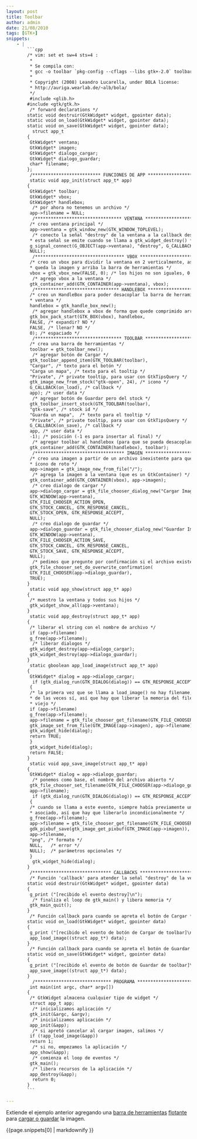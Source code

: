 ```yaml
---
layout: post
title: Toolbar
author: admin
date: 21/08/2010
tags: [GTK+]
snippets: 
    - |
        ```cpp
        /* vim: set et sw=4 sts=4 :
         *
         * Se compila con:
         * gcc -o toolbar `pkg-config --cflags --libs gtk+-2.0` toolbar.c
         *
         * Copyright (2008) Leandro Lucarella, under BOLA license:
         * http://auriga.wearlab.de/~alb/bola/
         */
         #include <glib.h>
        #include <gtk/gtk.h>
         /* forward declarations */
        static void destruir(GtkWidget* widget, gpointer data);
        static void on_load(GtkWidget* widget, gpointer data);
        static void on_save(GtkWidget* widget, gpointer data);
          struct app_t
        {
         GtkWidget* ventana;
         GtkWidget* imagen;
         GtkWidget* dialogo_cargar;
         GtkWidget* dialogo_guardar;
         char* filename;
        };
         /************************** FUNCIONES DE APP ********************************/
         static void app_init(struct app_t* app)
        {
         GtkWidget* toolbar;
         GtkWidget* vbox;
         GtkWidget* handlebox;
          /* por ahora no tenemos un archivo */
         app->filename = NULL;
          /********************************* VENTANA *******************************/
         /* creo ventana principal */
         app->ventana = gtk_window_new(GTK_WINDOW_TOPLEVEL);
          /* conecto la señal "destroy" de la ventana a la callback destruir()
         * esta señal se emite cuando se llama a gtk_widget_destroy() */
         g_signal_connect(G_OBJECT(app->ventana), "destroy", G_CALLBACK(destruir),
         NULL);
          /********************************** VBOX *********************************/
         /* creo un vbox para dividir la ventana en 2 verticalmente, así abajo
         * queda la imagen y arriba la barra de herramientas */
         vbox = gtk_vbox_new(FALSE, 0); /* los hijos no son iguales, 0 espacio) */
          /* agrego vbox a la ventana */
         gtk_container_add(GTK_CONTAINER(app->ventana), vbox);
          /******************************** HANDLEBOX ******************************/
         /* creo un HandleBox para poder desacoplar la barra de herramientas de la
         * ventana */
         handlebox = gtk_handle_box_new();
          /* agregar handlebox a vbox de forma que quede comprimido arriba de todo */
         gtk_box_pack_start(GTK_BOX(vbox), handlebox,
         FALSE, /* expandir? NO */
         FALSE, /* llenar? NO */
         0); /* espaciado */
          /********************************* TOOLBAR *******************************/
         /* crea una barra de herramientas */
         toolbar = gtk_toolbar_new();
          /* agregar botón de Cargar */
         gtk_toolbar_append_item(GTK_TOOLBAR(toolbar),
         "Cargar", /* texto para el botón */
         "Carga un mapa", /* texto para el tooltip */
         "Private", /* private tooltip, para usar con GtkTipsQuery */
         gtk_image_new_from_stock("gtk-open", 24), /* icono */
         G_CALLBACK(on_load), /* callback */
         app); /* user data */
          /* agregar botón de Guardar pero del stock */
         gtk_toolbar_insert_stock(GTK_TOOLBAR(toolbar),
         "gtk-save", /* stock id */
         "Guarda un mapa",  /* texto para el tooltip */
         "Private", /* private tooltip, para usar con GtkTipsQuery */
         G_CALLBACK(on_save), /* callback */
         app, /* user data */
         -1); /* posición (-1 es para insertar al final) */
          /* agregar toolbar al handlebox (para que se pueda desacoplar) */
         gtk_container_add(GTK_CONTAINER(handlebox), toolbar);
          /********************************** IMAGEN *******************************/
         /* creo una imagen a partir de un archivo inexistente para que se muestre el
         * ícono de roto */
         app->imagen = gtk_image_new_from_file("/");
          /* agrega la imagen a la ventana (que es un GtkContainer) */
         gtk_container_add(GTK_CONTAINER(vbox), app->imagen);
          /* creo dialogo de cargar */
         app->dialogo_cargar = gtk_file_chooser_dialog_new("Cargar Imagen",
         GTK_WINDOW(app->ventana),
         GTK_FILE_CHOOSER_ACTION_OPEN,
         GTK_STOCK_CANCEL, GTK_RESPONSE_CANCEL,
         GTK_STOCK_OPEN, GTK_RESPONSE_ACCEPT,
         NULL);
          /* creo dialogo de guardar */
         app->dialogo_guardar = gtk_file_chooser_dialog_new("Guardar Imagen",
         GTK_WINDOW(app->ventana),
         GTK_FILE_CHOOSER_ACTION_SAVE,
         GTK_STOCK_CANCEL, GTK_RESPONSE_CANCEL,
         GTK_STOCK_SAVE, GTK_RESPONSE_ACCEPT,
         NULL);
          /* pedimos que pregunte por confirmación si el archivo existe */
         gtk_file_chooser_set_do_overwrite_confirmation(
         GTK_FILE_CHOOSER(app->dialogo_guardar),
         TRUE);
        }
         static void app_show(struct app_t* app)
        {
         /* muestro la ventana y todos sus hijos */
         gtk_widget_show_all(app->ventana);
        }
         static void app_destroy(struct app_t* app)
        {
         /* liberar el string con el nombre de archivo */
         if (app->filename)
         g_free(app->filename);
          /* liberar dialogos */
         gtk_widget_destroy(app->dialogo_cargar);
         gtk_widget_destroy(app->dialogo_guardar);
        }
         static gboolean app_load_image(struct app_t* app)
        {
         GtkWidget* dialog = app->dialogo_cargar;
          if (gtk_dialog_run(GTK_DIALOG(dialog)) == GTK_RESPONSE_ACCEPT)
         {
         /* la primera vez que se llama a load_image() no hay filename, el resto
         * de las veces sí, así que hay que liberar la memoria del filename
         * viejo */
         if (app->filename)
         g_free(app->filename);
         app->filename = gtk_file_chooser_get_filename(GTK_FILE_CHOOSER(dialog));
         gtk_image_set_from_file(GTK_IMAGE(app->imagen), app->filename);
         gtk_widget_hide(dialog);
         return TRUE;
         }
         gtk_widget_hide(dialog);
         return FALSE;
        }
         static void app_save_image(struct app_t* app)
        {
         GtkWidget* dialog = app->dialogo_guardar;
          /* ponemos como base, el nombre del archivo abierto */
         gtk_file_chooser_set_filename(GTK_FILE_CHOOSER(app->dialogo_guardar),
         app->filename);
          if (gtk_dialog_run(GTK_DIALOG(dialog)) == GTK_RESPONSE_ACCEPT)
         {
         /* cuando se llama a este evento, siempre había previamente un filename
         * asociado, así que hay que liberarlo incondicionalmente */
         g_free(app->filename);
         app->filename = gtk_file_chooser_get_filename(GTK_FILE_CHOOSER(dialog));
         gdk_pixbuf_save(gtk_image_get_pixbuf(GTK_IMAGE(app->imagen)),
         app->filename,
         "png", /* formato */
         NULL,   /* error */
         NULL);  /* parámetros opcionales */
         }
          gtk_widget_hide(dialog);
        }
         /****************************** CALLBACKS ***********************************/
         /* Función 'callback' para atender la señal "destroy" de la ventana. */
        static void destruir(GtkWidget* widget, gpointer data)
        {
         g_print ("[recibido el evento destroy]\n");
          /* finaliza el loop de gtk_main() y libera memoria */
         gtk_main_quit();
        }
         /* Función callback para cuando se apreta el botón de Cargar */
        static void on_load(GtkWidget* widget, gpointer data)
        {
         g_print ("[recibido el evento de botón de Cargar de toolbar]\n");
         app_load_image((struct app_t*) data);
        }
         /* Función callback para cuando se apreta el botón de Guardar */
        static void on_save(GtkWidget* widget, gpointer data)
        {
         g_print ("[recibido el evento de botón de Guardar de toolbar]\n");
         app_save_image((struct app_t*) data);
        }
          /***************************** PROGRAMA *************************************/
         int main(int argc, char* argv[])
        {
         /* GtkWidget almacena cualquier tipo de widget */
         struct app_t app;
          /* inicializamos aplicación */
         gtk_init(&argc, &argv);
          /* inicializamos aplicación */
         app_init(&app);
          /* si apretó cancelar al cargar imagen, salimos */
         if (!app_load_image(&app))
         return 1;
          /* si no, empezamos la aplicación */
         app_show(&app);
          /* comienza el loop de eventos */
         gtk_main();
          /* libera recursos de la aplicación */
         app_destroy(&app);
          return 0;
        }
        ```

---
```

<div class="entry-content">
						<p>Extiende el ejemplo anterior agregando una   		<a href="http://library.gnome.org/devel/gtk/stable/GtkToolbar.html">barra 		de herramientas</a> <a href="http://library.gnome.org/devel/gtk/stable/GtkHandleBox.html">flotante</a> para <a href="http://library.gnome.org/devel/gtk/stable/GtkFileChooser.html">cargar 		o guardar</a> la imagen.</p>
<div><div>{{page.snippets[0] | markdownify }}</div></div>
											</div>
